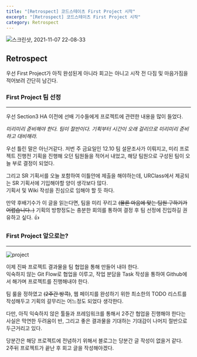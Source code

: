 ```yaml
---
title: "[Retrospect] 코드스테이츠 First Project 시작"
excerpt: "[Retrospect] 코드스테이츠 First Project 시작"
category: Retrospect
---
```


![스크린샷, 2021-11-07 22-08-33](https://user-images.githubusercontent.com/83164003/140646268-d8056c13-e7ee-4ea5-8e15-e282a26f6a0d.png)

## Retrospect

우선 First Project가 아직 완성된게 아니라 회고는 아니고 시작 전 다짐 및 마음가짐을 적어보려 간단히 남긴다.

### First Project 팀 선정
---
우선 Section3 HA 이전에 선배 기수들에게 프로젝트에 관련한 내용을 많이 들었다.

*미리미리 준비해야 한다. 팀이 절반이다. 기획부터 시간이 오래 걸리므로 미리미리 준비하고 대비해라.*

우선 틀린 말은 아닌거같다. 저번 주 금요일인 12.10 팀 설문조사가 이뤄지고, 미리 프로젝트 진행전 기획을 진행해 오던 팀원들을 적어서 내었고, 해당 팀원으로 구성된 팀이 오늘 부로 결정이 되었다.

그리고 SR 기획서를 오늘 포함하여 이틀안에 제출을 해야하는데, URClass에서 제공되는 SR 기획서에 기입해야할 양이 생각보다 많다.<br>
기획서 및 Wiki 작성을 진심으로 임해야 할 듯 하다. 

만약 후배기수가 이 글을 읽는다면, 팀을 미리 꾸리고 ~~(물론 마음에 맞는 팀원 구하기가 어렵습니다..)~~ 기획의 방향정도는 충분한 회의를 통하여 결정 후 팀 선정에 진입하길 권유하고 싶다. 👍



### First Project 앞으로는?
---
![project](https://user-images.githubusercontent.com/83164003/145743411-a9f1a1ab-51e2-46d4-8906-4b53e5dd21d1.jpg)

이제 진짜 프로젝트 결과물을 팀 협업을 통해 만들어 내야 한다.<br>
익숙하지 않는 Git Flow로 협업을 이루고, 작업 분담을 Task 작성을 통하여 Github에서 해가며 프로젝트를 진행해내야 한다.

팀 룰을 정하였고 ~~(2주간 방콕)~~, 웹 페이지를 완성하기 위한 최소한의 TODO 리스트를 작성해두고 기획의 갈무리는 어느정도 되었다 생각한다.

다만, 아직 익숙하지 않은 툴들과 프레임워크를 통해서 2주간 협업을 진행해야 한다는 사실은 막연한 두려움이 반, 그리고 좋은 결과물을 기대하는 기대감이 나머지 절반으로 두근거리고 있다.

당분간은 해당 프로젝트에 전념하기 위해서 블로그는 당분간 글 작성이 없을거 같다.<br>
2주뒤 프로젝트가 끝난 후 회고 글을 작성해야겠다.
